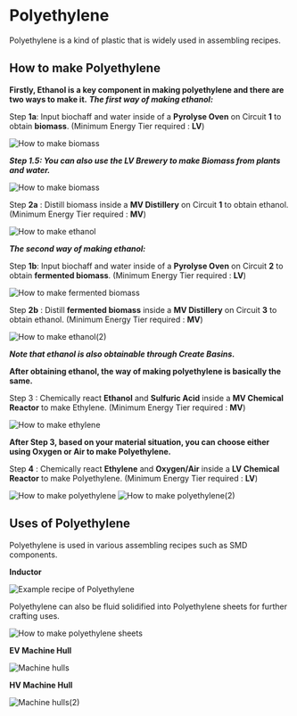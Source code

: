 # Polyethylene

Polyethylene is a kind of plastic that is widely used in assembling recipes.

## How to make Polyethylene

**Firstly, Ethanol is a key component in making polyethylene and there are two ways to make it.**
***The first way of making ethanol:***

Step **1a**: Input biochaff and water inside of a **Pyrolyse Oven** on Circuit **1** to obtain **biomass**. (Minimum Energy Tier required : **LV**)

![How to make biomass](Images1/pyrolyse_oven_bio_chaff_to_biomass.png)

***Step 1.5: You can also use the LV Brewery to make Biomass from plants and water.*** 

![How to make biomass](Images1/brewery_biomass_from_glow_berries.png)


Step **2a** : Distill biomass inside a **MV Distillery** on Circuit **1** to obtain ethanol. (Minimum Energy Tier required : **MV**)

![How to make ethanol](Images1/distillery_distill_biomass_to_ethanol.png)

***The second way of making ethanol:***

Step **1b**: Input biochaff and water inside of a **Pyrolyse Oven** on Circuit **2** to obtain **fermented biomass**. (Minimum Energy Tier required : **LV**)

![How to make fermented biomass](Images1/pyrolyse_oven_bio_chaff_to_fermented_biomass.png)

Step **2b** : Distill **fermented biomass** inside a **MV Distillery** on Circuit **3** to obtain ethanol. (Minimum Energy Tier required : **MV**)

![How to make ethanol(2)](Images1/distillery_distill_fermented_biomass_to_ethanol.png)

***Note that ethanol is also obtainable through Create Basins.***

**After obtaining ethanol, the way of making polyethylene is basically the same.**

Step 3 : Chemically react **Ethanol** and **Sulfuric Acid** inside a **MV Chemical Reactor** to make Ethylene. (Minimum Energy Tier required : **MV**)

![How to make ethylene](Images1/chemical_reactor_ethylene_from_ethanol.png)

**After Step 3, based on your material situation, you can choose either using Oxygen or Air to make Polyethylene.**

Step **4** : Chemically react **Ethylene** and **Oxygen/Air** inside a **LV Chemical Reactor** to make Polyethylene. (Minimum Energy Tier required : **LV**)

![How to make polyethylene](Images1/chemical_reactor_polyethylene_from_air.png)
![How to make polyethylene(2)](Images1/chemical_reactor_polyethylene_from_oxygen.png)



## Uses of Polyethylene

Polyethylene is used in various assembling recipes such as SMD components.

**Inductor**

![Example recipe of Polyethylene](Images1/assembler_inductor.png)

Polyethylene can also be fluid solidified into Polyethylene sheets for further crafting uses.

![How to make polyethylene sheets](Images1/fluid_solidifier_solidify_polyethylene_to_plate.png)

**EV Machine Hull**

![Machine hulls](Images1/shaped_ev_machine_hull.png)

**HV Machine Hull**

![Machine hulls(2)](Images1/shaped_hv_machine_hull.png)
